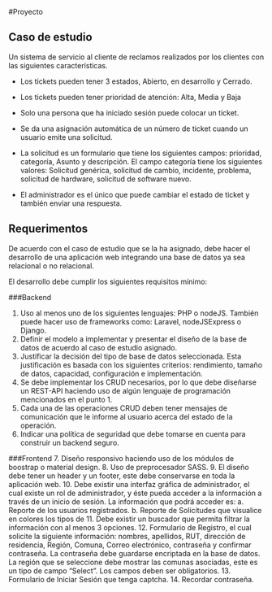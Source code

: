 #Proyecto

## Caso de estudio

Un sistema de servicio al cliente de reclamos realizados por los clientes con las siguientes características.

- Los tickets pueden tener 3 estados, Abierto, en desarrollo y Cerrado.

- Los tickets pueden tener prioridad de atención: Alta, Media y Baja

- Solo una persona que ha iniciado sesión puede colocar un ticket.

- Se da una asignación automática de un número de ticket cuando un usuario emite una solicitud.

- La solicitud es un formulario que tiene los siguientes campos: prioridad, categoría, Asunto y descripción.  El campo categoría tiene los siguientes valores: Solicitud genérica, solicitud de cambio, incidente, problema, solicitud de hardware, solicitud de software nuevo.

- El administrador es el único que puede cambiar el estado de ticket y también enviar una respuesta.

## Requerimentos

De acuerdo con el caso de estudio que se la ha asignado, debe hacer el desarrollo de una aplicación web integrando una base de datos ya sea relacional o no relacional.

El desarrollo debe cumplir los siguientes requisitos mínimo:

###Backend
1. Uso al menos uno de los siguientes lenguajes: PHP o nodeJS. También puede hacer uso de frameworks como: Laravel, nodeJSExpress o Django.
2. Definir el modelo a implementar y presentar el diseño de la base de datos de acuerdo al caso de estudio asignado.
3. Justificar la decisión del tipo de base de datos seleccionada. Esta justificación es basada con los siguientes criterios: rendimiento, tamaño de datos, capacidad, configuración e implementación.
4. Se debe implementar los CRUD necesarios, por lo que debe diseñarse un REST-API haciendo uso de algún lenguaje de programación mencionados en el punto 1.
5. Cada una de las operaciones CRUD deben tener mensajes de comunicación que le informe al usuario acerca del estado de la operación.
6. Indicar una política de seguridad que debe tomarse en cuenta para construir un backend seguro.

###Frontend
7. Diseño responsivo haciendo uso de los módulos de boostrap o material design.
8. Uso de preprocesador SASS.
9. El diseño debe tener un header y un footer, este debe conservarse en toda la aplicación web.
10. Debe existir una interfaz gráfica de administrador, el cual existe un rol de administrador, y éste pueda acceder a la información a través de un inicio de sesión.
La información que podrá acceder es:
a. Reporte de los usuarios registrados.
b. Reporte de Solicitudes que visualice en colores los tipos de
11. Debe existir un buscador que permita filtrar la información con al menos 3 opciones.
12. Formulario de Registro, el cual solicite la siguiente información: nombres, apellidos, RUT, dirección de residencia, Región, Comuna, Correo electrónico, contraseña y confirmar contraseña. La contraseña debe guardarse encriptada en la base de datos. La región que se seleccione debe mostrar las comunas asociadas, este es un tipo de campo “Select”. Los campos deben ser obligatorios.
13. Formulario de Iniciar Sesión que tenga captcha.
14. Recordar contraseña.